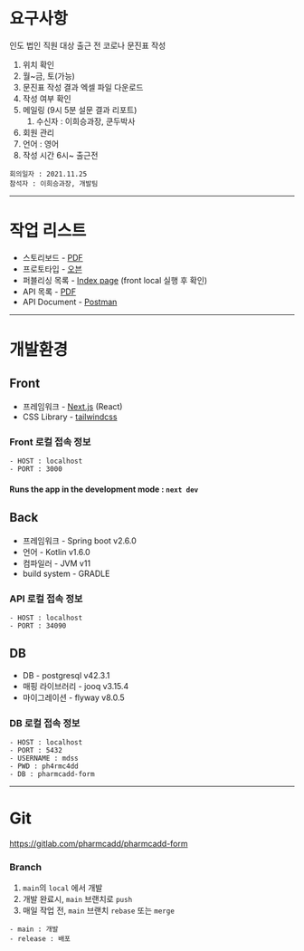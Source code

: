 # 요구사항 
인도 법인 직원 대상 출근 전 코로나 문진표 작성

1. 위치 확인
2. 월~금, 토(가능)
3. 문진표 작성 결과 엑셀 파일 다운로드
4. 작성 여부 확인
5. 메일링 (9시 5분 설문 결과 리포트)
   1. 수신자 : 이희승과장, 쿤두박사
6. 회원 관리
7. 언어 : 영어
8. 작성 시간 6시~ 출근전

```
회의일자 : 2021.11.25  
참석자 : 이희승과장, 개발팀
```
---

# 작업 리스트

- 스토리보드 - [PDF](./Pharmcadd_Form_스토리보드.pdf) 
- 프로토타입 - [오븐](https://ovenapp.io/view/b1D9R0CAUmqzxV062Awnys0PHwWroDCU/VJBtG)  
- 퍼블리싱 목록 - [Index page](http://localhost:3000/) (front local 실행 후 확인)
- API 목록 - [PDF](./Pharmcadd_Form_API.pdf)
- API Document - [Postman](https://documenter.getpostman.com/view/16313435/UVREm5VR)

---

# 개발환경
## Front
- 프레임워크 - [Next.js](https://nextjs.org/docs/getting-started) (React)
- CSS Library - [tailwindcss](https://tailwindcss.com/docs/installation)

### Front 로컬 접속 정보
```
- HOST : localhost
- PORT : 3000
```
#### Runs the app in the development mode : `next dev`

## Back
- 프레임워크 - Spring boot v2.6.0
- 언어 - Kotlin v1.6.0
- 컴파일러 - JVM v11
- build system - GRADLE

### API 로컬 접속 정보
```
- HOST : localhost
- PORT : 34090
``` 

## DB
- DB - postgresql v42.3.1
- 매핑 라이브러리 - jooq v3.15.4
- 마이그레이션 - flyway v8.0.5


### DB 로컬 접속 정보
```
- HOST : localhost  
- PORT : 5432  
- USERNAME : mdss  
- PWD : ph4rmc4dd  
- DB : pharmcadd-form
```  

---

# Git

https://gitlab.com/pharmcadd/pharmcadd-form

### Branch
1. `main`의 `local` 에서 개발  
2. 개발 완료시, `main` 브랜치로 `push`    
3. 매일 작업 전, `main` 브랜치 `rebase` 또는 `merge`

```
- main : 개발
- release : 배포
```
